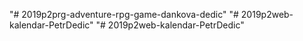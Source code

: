"# 2019p2prg-adventure-rpg-game-dankova-dedic" 
"# 2019p2web-kalendar-PetrDedic" 
"# 2019p2web-kalendar-PetrDedic" 
